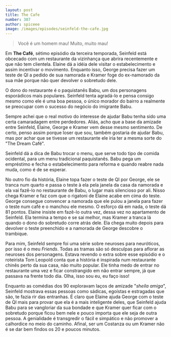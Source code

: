```yaml
---
layout: post
title: The Cafe
number: 307
author: spiceee
image: /images/episodes/seinfeld-the-cafe.jpg
---
```


> Você é um homem mau! Muito, muito mau!

Em **The Café**, sétimo episódio da terceira temporada, Seinfeld está obcecado com um restaurante da vizinhança que abrira recentemente e que não tem clientela. Elaine dá a idéia dele visitar o estabelecimento e assim incentivar o movimento. Enquanto isso, George precisa fazer um teste de QI a pedido de sua namorada e Kramer foge do ex-namorado da sua mãe porque não quer devolver o sobretudo dele.

O dono do restaurante é o paquistanês Babu, um dos personagens esporádicos mais populares. Seinfeld tenta agradá-lo e pensa consigo mesmo como ele é uma boa pessoa, o único morador do bairro a realmente se preocupar com o sucesso do negócio do imigrante Babu.

Sempre achei que o real motivo do interesse de ajudar Babu tenha sido uma certa camaradagem entre perdedores. Aliás, acho que a base da amizade entre Seinfeld, Elaine, George e Kramer vem desse mesmo sentimento. De certo, penso assim porque loser que sou, também gostaria de ajudar Babu, mas por achar que se tivesse um restaurante ele iria ter a mesma sorte do "The Dream Café".

Seinfeld dá a dica de Babu trocar o menu, que serve todo tipo de comida ocidental, para um menu tradicional paquistanês. Babu pega um empréstimo e fecha o estabelecimento para reforma e quando reabre nada muda, como é de se esperar.

No outro fio da história, Elaine topa fazer o teste de QI por George, ele se tranca num quarto e passa o teste à ela pela janela da casa da namorada e ela vai fazê-lo no restaurante de Babu, o lugar mais silencioso por ali. Nisso chega Kramer e faz com que o rigatoni de Elaine acabe em cima do teste. George consegue convencer a namorada que ele pulou a janela para fazer o teste num café e o manchou  ele mesmo. O esforço dá em nada, o teste dá 81 pontos. Elaine insiste em fazê-lo outra vez, dessa vez no apartamento de Seinfeld. Ela termina a tempo e se sai melhor, mas Kramer a tranca lá quando o dono do sobretudo corre atrás dele. Ela chega muito depois para devolver o teste preenchido e a namorada de George descobre o trambique.

Para mim, Seinfeld sempre foi uma série sobre neuroses para neuróticos, por isso é o meu *Friends*. Todas as tramas são só desculpas para aflorar as neuroses dos personagens. Estava revendo o extra sobre esse episódio e o roteirista Tom Leopold conta que a história é inspirada num restaurante chinês perto da sua casa, não muito popular. Ele tinha medo de entrar no restaurante uma vez e ficar constrangido em não entrar sempre, já que passava na frente todo dia. Olha, isso sou eu, eu faço isso!

Enquanto as comédias dos 90 exploravam laços de amizade "*sheila amiga*", Seinfeld mostrava essas pessoas como sádicas, egoístas e estragadas que são, te fazia rir das entranhas. É claro que Elaine ajuda George com o teste de QI mais para provar que ela é a mais inteligente deles, que Seinfeld ajuda Babu para se vangloriar da sua bondade e que Kramer quer ficar com o sobretudo porque ficou bem nele e pouco importa que ele seja de outra pessoa. A genialidade é transgredir o fácil e simpático e não promover a calhordice no meio do caminho. Afinal, ser um Costanza ou um Kramer não é se dar bem findos os 20 e poucos minutos.